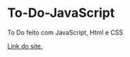 # To-Do-JavaScript
To Do feito com JavaScript, Html e CSS

[Link do site.](https://estevaosilva7.github.io/To-Do-JavaScript/)

